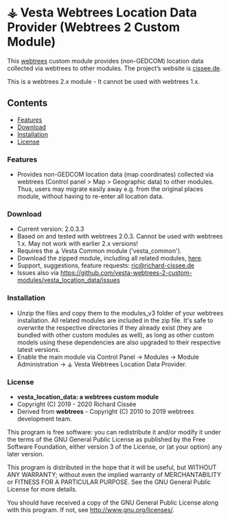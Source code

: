 
# ⚶ Vesta Webtrees Location Data Provider (Webtrees 2 Custom Module)

This [webtrees](https://www.webtrees.net/) custom module provides (non-GEDCOM) location data collected via webtrees to other modules.
The project’s website is [cissee.de](https://cissee.de).

This is a webtrees 2.x module - It cannot be used with webtrees 1.x.

## Contents

* [Features](#features)
* [Download](#download)
* [Installation](#installation)
* [License](#license)

### Features<a name="features"/>

* Provides non-GEDCOM location data (map coordinates) collected via webtrees (Control panel > Map > Geographic data) to other modules.
Thus, users may migrate easily away e.g. from the original places module, without having to re-enter all location data.

### Download<a name="download"/>

* Current version: 2.0.3.3
* Based on and tested with webtrees 2.0.3. Cannot be used with webtrees 1.x. May not work with earlier 2.x versions!
* Requires the ⚶ Vesta Common module ('vesta_common').
* Download the zipped module, including all related modules, [here](https://cissee.de/vesta.latest.zip).
* Support, suggestions, feature requests: <ric@richard-cissee.de>
* Issues also via <https://github.com/vesta-webtrees-2-custom-modules/vesta_location_data/issues>

### Installation<a name="installation"/>

* Unzip the files and copy them to the modules_v3 folder of your webtrees installation. All related modules are included in the zip file. It's safe to overwrite the respective directories if they already exist (they are bundled with other custom modules as well), as long as other custom models using these dependencies are also upgraded to their respective latest versions.
* Enable the main module via Control Panel -> Modules -> Module Administration -> ⚶ Vesta Webtrees Location Data Provider.

### License<a name="license"/>

* **vesta_location_data: a webtrees custom module**
* Copyright (C) 2019 - 2020 Richard Cissée
* Derived from **webtrees** - Copyright (C) 2010 to 2019 webtrees development team.

This program is free software: you can redistribute it and/or modify
it under the terms of the GNU General Public License as published by
the Free Software Foundation, either version 3 of the License, or
(at your option) any later version.

This program is distributed in the hope that it will be useful,
but WITHOUT ANY WARRANTY; without even the implied warranty of
MERCHANTABILITY or FITNESS FOR A PARTICULAR PURPOSE. See the
GNU General Public License for more details.

You should have received a copy of the GNU General Public License
along with this program. If not, see <http://www.gnu.org/licenses/>.
